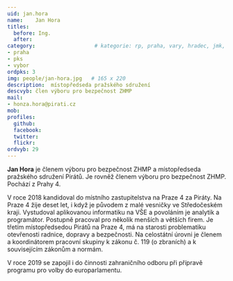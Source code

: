 ```yaml
---
uid: jan.hora
name:    Jan Hora
titles:
  before: Ing. 
  after:
category:                 	# kategorie: rp, praha, vary, hradec, jmk, senat
- praha
- pks
- vybor
ordpks: 3
img: people/jan-hora.jpg   # 165 x 220
description:  místopředseda pražského sdružení
descvyb: člen výboru pro bezpečnost ZHMP
mail:
- honza.hora@pirati.cz
mob:			 
profiles:
  github:       
  facebook:  
  twitter: 		  
  flickr:		  
ordvyb: 29
---
```


**Jan Hora** je členem výboru pro bezpečnost ZHMP a místopředseda pražského sdružení Pirátů. Je rovněž členem výboru pro bezpečnost ZHMP. Pochází z Prahy 4.

V roce 2018 kandidoval do místního zastupitelstva na Praze 4 za Piráty. Na Praze 4 žije deset let, i když je původem z malé vesničky ve Středočeském kraji. Vystudoval aplikovanou informatiku na VŠE a povoláním je analytik a programátor. Postupně pracoval pro několik menších a větších firem. Je třetím místopředsedou Pirátů na Praze 4, má na starosti problematiku otevřenosti radnice, dopravy a bezpečnosti. Na celostátní úrovni je členem a koordinátorem pracovní skupiny k zákonu č. 119 (o zbraních) a k souvisejícím zákonům a normám. 

V roce 2019 se zapojil i do činnosti zahraničního odboru při přípravě programu pro volby do europarlamentu.
